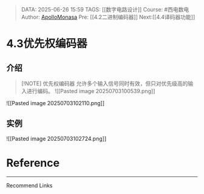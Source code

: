 > DATA: 2025-06-26 15:59
> TAGS: [[数字电路设计]]
> Course: #西电数电 
> Author: [ApolloMonasa](https://github.com/ApolloMonasa)
> Pre: [[4.2二进制编码器]]
> Next:[[4.4译码器功能]]


# 4.3优先权编码器
## 介绍

> [!NOTE] 优先权编码器
> 允许多个输入信号同时有效，但只对优先级高的输入进行编码。
![[Pasted image 20250703100539.png]]

![[Pasted image 20250703102110.png]]
## 实例
![[Pasted image 20250703102724.png]]


# Reference


---
Recommend Links
